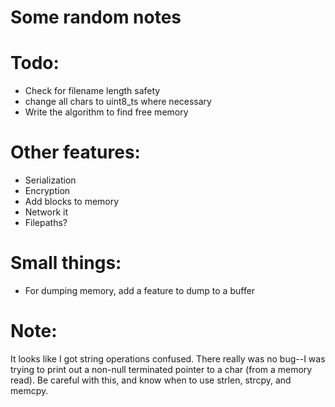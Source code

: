 # Some random notes

# Todo:
 * Check for filename length safety
 * change all chars to uint8\_ts where necessary
 * Write the algorithm to find free memory

# Other features:
 * Serialization
 * Encryption
 * Add blocks to memory
 * Network it
 * Filepaths?

# Small things:
 * For dumping memory, add a feature to dump to a buffer

# Note:
It looks like I got string operations confused. There really was no bug--I was trying to print out a non-null terminated pointer to a char (from a memory read). Be careful with this, and know when to use strlen, strcpy, and memcpy.
